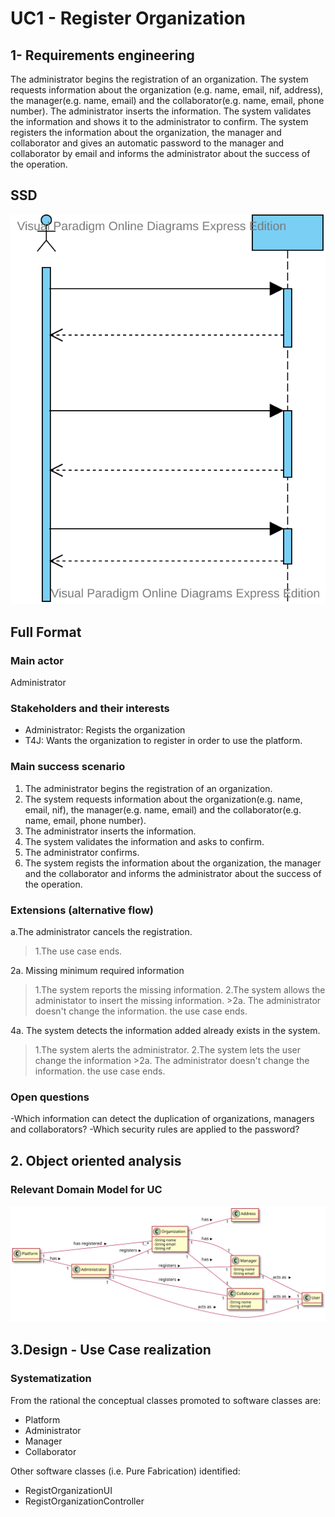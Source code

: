 # UC1 - Register Organization

## 1- Requirements engineering

The administrator begins the registration of an organization. The system requests information about the organization (e.g. name, email, nif, address), the manager(e.g. name, email) and the collaborator(e.g. name, email, phone number). The administrator inserts the information. The system validates the information and shows it to the administrator to confirm. The system registers the information about the organization, the manager and collaborator and gives an automatic password to the manager and collaborator by email and informs the administrator about the success of the operation.

## SSD

![UC1-SSD](UC1_SSD.svg)


## Full Format

### Main actor

Administrator

### Stakeholders and their interests

- Administrator: Regists the organization 
- T4J: Wants the organization to register in order to use the platform.

### Main success scenario

1. The administrator begins the registration of an organization.
2. The system requests information about the organization(e.g. name, email, nif), the manager(e.g. name, email) and the collaborator(e.g. name, email, phone number).
3. The administrator inserts the information.
4. The system validates the information and asks to confirm.
5. The administrator confirms.
6. The system regists the information about the organization, the manager and the collaborator and informs the administrator about the success of the operation.

### Extensions (alternative flow)

a.The administrator cancels the registration.
>	1.The use case ends.

2a. Missing minimum required information
>	1.The system reports the missing information.
>	2.The system allows the administator to insert the missing information.
	>2a. The administrator doesn't change the information. the use case ends.

4a. The system detects the information added already exists in the system.
>	1.The system alerts the administrator.
>	2.The system lets the user change the information
	>2a. The administrator doesn't change the information. the use case ends.

### Open questions
-Which information can detect the duplication of organizations, managers and collaborators?
-Which security rules are applied to the password?

## 2. Object oriented analysis

### Relevant Domain Model for UC

![UC1-MD](UC1_MD.svg)

## 3.Design - Use Case realization




### Systematization

From the rational the conceptual classes promoted to software classes are:

* Platform
* Administrator
* Manager
* Collaborator

Other software classes (i.e. Pure Fabrication) identified:

* RegistOrganizationUI
* RegistOrganizationController

